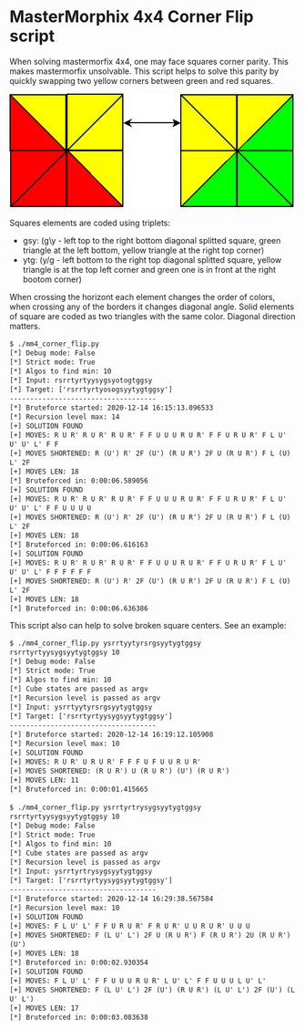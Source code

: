 # MasterMorphix 4x4 Corner Flip script

When solving mastermorfix 4x4, one may face squares corner parity. This makes mastermorfix unsolvable.
This script helps to solve this parity by quickly swapping two yellow corners between green and red squares.

![squares](squares.png)

Squares elements are coded using triplets:
- gsy: (g\y - left top to the right bottom diagonal splitted square, green triangle at the left bottom, yellow triangle at the right top corner)
- ytg: (y/g - left bottom to the right top diagonal splitted square, yellow triangle is at the top left corner and green one is in front at the right bootom corner)

When crossing the horizont each element changes the order of colors, when crossing any of the borders it changes diagonal angle.
Solid elements of square are coded as two triangles with the same color. Diagonal direction matters.

    $ ./mm4_corner_flip.py
    [*] Debug mode: False
    [*] Strict mode: True
    [*] Algos to find min: 10
    [*] Input: rsrrtyrtyysygsyotogtggsy
    [*] Target: ['rsrrtyrtyosogsyytygtggsy']
    ------------------------------------
    [*] Bruteforce started: 2020-12-14 16:15:13.096533
    [*] Recursion level max: 14
    [+] SOLUTION FOUND
    [+] MOVES: R U R' R U R' R U R' F F U U U R U R' F F U R U R' F L U' U' U' L' F F
    [+] MOVES SHORTENED: R (U') R' 2F (U') (R U R') 2F U (R U R') F L (U) L' 2F
    [+] MOVES LEN: 18
    [*] Bruteforced in: 0:00:06.589056
    [+] SOLUTION FOUND
    [+] MOVES: R U R' R U R' R U R' F F U U U R U R' F F U R U R' F L U' U' U' L' F F U U U U
    [+] MOVES SHORTENED: R (U') R' 2F (U') (R U R') 2F U (R U R') F L (U) L' 2F 
    [+] MOVES LEN: 18
    [*] Bruteforced in: 0:00:06.616163
    [+] SOLUTION FOUND
    [+] MOVES: R U R' R U R' R U R' F F U U U R U R' F F U R U R' F L U' U' U' L' F F F F F F
    [+] MOVES SHORTENED: R (U') R' 2F (U') (R U R') 2F U (R U R') F L (U) L' 2F
    [+] MOVES LEN: 18
    [*] Bruteforced in: 0:00:06.636386

This script also can help to solve broken square centers. See an example:

    $ ./mm4_corner_flip.py ysrrtyytyrsrgsyytygtggsy rsrrtyrtyysygsyytygtggsy 10
    [*] Debug mode: False
    [*] Strict mode: True
    [*] Algos to find min: 10
    [*] Cube states are passed as argv
    [*] Recursion level is passed as argv
    [*] Input: ysrrtyytyrsrgsyytygtggsy
    [*] Target: ['rsrrtyrtyysygsyytygtggsy']
    ------------------------------------
    [*] Bruteforce started: 2020-12-14 16:19:12.105908
    [*] Recursion level max: 10
    [+] SOLUTION FOUND
    [+] MOVES: R U R' U R U R' F F F U F U U R U R'
    [+] MOVES SHORTENED: (R U R') U (R U R') (U') (R U R')
    [+] MOVES LEN: 11
    [*] Bruteforced in: 0:00:01.415665

    $ ./mm4_corner_flip.py ysrrtyrtrysygsyytygtggsy rsrrtyrtyysygsyytygtggsy 10
    [*] Debug mode: False
    [*] Strict mode: True
    [*] Algos to find min: 10
    [*] Cube states are passed as argv
    [*] Recursion level is passed as argv
    [*] Input: ysrrtyrtrysygsyytygtggsy
    [*] Target: ['rsrrtyrtyysygsyytygtggsy']
    ------------------------------------
    [*] Bruteforce started: 2020-12-14 16:29:38.567584
    [*] Recursion level max: 10
    [+] SOLUTION FOUND
    [+] MOVES: F L U' L' F F U R U R' F R U R' U U R U R' U U U
    [+] MOVES SHORTENED: F (L U' L') 2F U (R U R') F (R U R') 2U (R U R') (U')
    [+] MOVES LEN: 18
    [*] Bruteforced in: 0:00:02.930354
    [+] SOLUTION FOUND
    [+] MOVES: F L U' L' F F U U U R U R' L U' L' F F U U U L U' L'
    [+] MOVES SHORTENED: F (L U' L') 2F (U') (R U R') (L U' L') 2F (U') (L U' L')
    [+] MOVES LEN: 17
    [*] Bruteforced in: 0:00:03.083638

